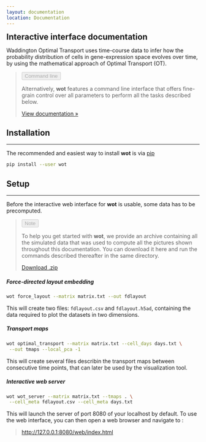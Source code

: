 ```yaml
---
layout: documentation
location: Documentation
---
```


<b class="py-3 text-center" style="font-size: 150%; display: block">Interactive interface documentation</b>

Waddington Optimal Transport uses time-course data to infer how the
probability distribution of cells in gene-expression space evolves
over time, by using the mathematical approach of Optimal Transport (OT).

> <button class="btn-success rounded border-0 px-3 py-1" disabled>Command line</button>
>
> Alternatively, **wot** features a command line interface that offers fine-grain
> control over all parameters to perform all the tasks described below.
>
> <div class="center-block text-center py-2">
>   <a class="nounderline btn-outline-secondary btn-md rounded border px-3 py-2"
>      role="button" href="{{site.baseurl}}/cli_documentation">
>      View documentation &raquo;
>   </a>
> </div>
>

## Installation ##
------------------

The recommended and easiest way to install **wot** is via [pip][pip-install]

```sh
pip install --user wot
```

## Setup ##
-----------

Before the interactive web interface for **wot** is usable, some data has to
be precomputed.

> <button class="btn-info rounded border-0 px-3 py-1" disabled>Note</button>
>
> To help you get started with **wot**, we provide an archive containing all
> the simulated data that was used to compute all the pictures shown throughout
> this documentation. You can download it here and run the commands described
> thereafter in the same directory.
>
> <div class="center-block text-center py-2"><a class="nounderline btn-outline-secondary btn-lg border px-4 py-2" role="button" href="#">Download .zip</a></div>

##### Force-directed layout embedding #####

```sh
wot force_layout --matrix matrix.txt --out fdlayout
```

This will create two files: `fdlayout.csv` and `fdlayout.h5ad`,
containing the data required to plot the datasets in two dimensions.

##### Transport maps #####

```sh
wot optimal_transport --matrix matrix.txt --cell_days days.txt \
 --out tmaps --local_pca -1
```

This will create several files describin the transport maps
between consecutive time points, that can later be used
by the visualization tool.


##### Interactive web server #####

```sh
wot wot_server --matrix matrix.txt --tmaps . \
 --cell_meta fdlayout.csv --cell_meta days.txt
```

This will launch the server of port 8080 of your localhost by default.
To use the web interface, you can then open a web browser and navigate to :

> <http://127.0.0.1:8080/web/index.html>

[pip-install]: https://pip.pypa.io/en/stable/installing/

